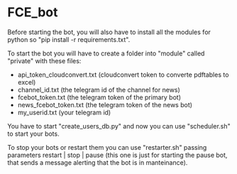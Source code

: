 # FCE_bot
Before starting the bot, you will also have to install all the modules for python so "pip install -r requirements.txt".

To start the bot you will have to create a folder into "module" called "private" with these files:
- api_token_cloudconvert.txt (cloudconvert token to converte pdftables to excel)
- channel_id.txt (the telegram id of the channel for news)
- fcebot_token.txt (the telegram token of the primary bot)
- news_fcebot_token.txt (the telegram token of the news bot)
- my_userid.txt (your telegram id)

You have to start "create_users_db.py" and now you can use "scheduler.sh" to start your bots.

To stop your bots or restart them you can use "restarter.sh" passing parameters restart | stop | pause (this one is just for starting the pause bot, that sends a message alerting that the bot is in manteinance).
